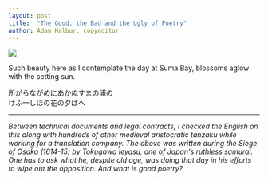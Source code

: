 ```yaml
---
layout: post
title:  "The Good, the Bad and the Ugly of Poetry"
author: Adam Halbur, copyeditor
---
```


![](https://c1.staticflickr.com/5/4891/46956072581_d8ad8b6436_h.jpg)

Such beauty here as I contemplate the day at Suma Bay, blossoms aglow with the setting sun.  

所がらながめにあかぬすまの浦の  
けふ一しほの花の夕ばへ  

--------------------------------------

*Between technical documents and legal contracts, I checked the English on this along with hundreds of other medieval aristocratic tanzaku while working for a translation company. The above was written during the Siege of Osaka (1614-15) by Tokugawa Ieyasu, one of Japan's ruthless samurai. One has to ask what he, despite old age, was doing that day in his efforts to wipe out the opposition. And what is good poetry?*

